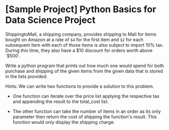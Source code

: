 # [Sample Project] Python Basics for Data Science Project

ShippingtoMali, a shipping company, provides shipping to Mali for items bought on Amazon at a rate of `$4` for the first item and `$2` for each subsequent item with each of those items is also subject to import 10% tax. During this time, they also have a $10 discount for orders worth above `$500`.

Write a python program that prints out how much one would spend for both purchase and shipping of the given items from the given data that is stored in the lists provided.

Hints:
We can write two functions to provide a solution to this problem. 

* One function can iterate over the price list applying the respective tax and appending the result to the total_cost list.

* The other function can take the number of items in an order as its only parameter then return the cost of shipping the function's result. This function would only display the shipping charge.
